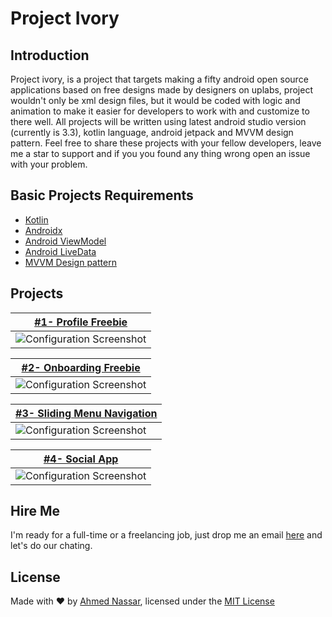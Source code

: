 # Project Ivory

## Introduction

Project ivory, is a project that targets making a fifty android open source applications based on free designs made by designers on uplabs, project wouldn't only be xml design files, but it would be coded with logic and animation to make it easier for developers to work with and customize to there well. All projects will be written using latest android studio version (currently is 3.3), kotlin language, android jetpack and MVVM design pattern. Feel free to share these projects with your fellow developers, leave me a star to support and if you you found any thing wrong open an issue with your problem.

## Basic Projects Requirements

* [Kotlin](https://kotlinlang.org)
* [Androidx](https://developer.android.com/jetpack/androidx)
* [Android ViewModel](https://developer.android.com/topic/libraries/architecture/viewmodel)
* [Android LiveData](https://developer.android.com/topic/libraries/architecture/livedata)
* [MVVM Design pattern](https://antonioleiva.com/mvvm-vs-mvp)

## Projects

|    [#1- Profile Freebie](https://github.com/ranger163/ProfileFreebie)   |
| ------------- |
| ![Configuration Screenshot](https://github.com/ranger163/ProfileFreebie/blob/master/screenshoot/0-preview.png) |

|    [#2- Onboarding Freebie](https://github.com/ranger163/OnboardingFreebi)   |
| ------------- |
| ![Configuration Screenshot](https://github.com/ranger163/OnboardingFreebi/blob/master/screenshoot/00-preview.png) |

|    [#3- Sliding Menu Navigation](https://github.com/ranger163/SlidingMenuNavigation)   |
| ------------- |
| ![Configuration Screenshot](https://github.com/ranger163/SlidingMenuNavigation/blob/master/screenshoot/0-preview.jpg) |

|    [#4- Social App](https://github.com/ranger163/SocialApp)   |
| ------------- |
| ![Configuration Screenshot](https://assets.materialup.com/uploads/d1271105-9124-4faa-88bb-b91c085faf11/attachment.png) |


## Hire Me
I'm ready for a full-time or a freelancing job, just drop me an email [here](https://www.inassar.me) and let's do our chating.

## License
Made with :heart: by [Ahmed Nassar](https://github.com/ranger163), licensed under the [MIT License](LICENSE)
